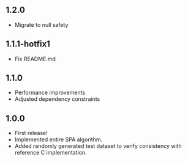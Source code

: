## 1.2.0

- Migrate to null safety

## 1.1.1-hotfix1

- Fix README.md

## 1.1.0

- Performance improvements
- Adjusted dependency constraints

## 1.0.0

- First release!
- Implemented entire SPA algorithm.
- Added randomly generated test dataset to verify consistency with reference C implementation.
